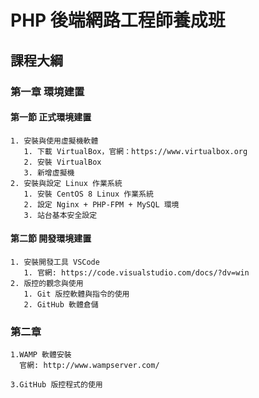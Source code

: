 # PHP 後端網路工程師養成班
## 課程大綱
### 第一章 環境建置
<!-- include(Ch1/index) -->
#### 第一節 正式環境建置
    1. 安裝與使用虚擬機軟體
       1. 下載 VirtualBox，官網：https://www.virtualbox.org 
       2. 安裝 VirtualBox
       3. 新增虚擬機
    2. 安裝與設定 Linux 作業系統
       1. 安裝 CentOS 8 Linux 作業系統
       2. 設定 Nginx + PHP-FPM + MySQL 環境
       3. 站台基本安全設定
#### 第二節 開發環境建置
    1. 安裝開發工具 VSCode 
       1. 官網: https://code.visualstudio.com/docs/?dv=win
    2. 版控的觀念與使用
       1. Git 版控軟體與指令的使用
       2. GitHub 軟體倉儲
### 第二章 
    1.WAMP 軟體安裝
      官網: http://www.wampserver.com/

    3.GitHub 版控程式的使用
    
